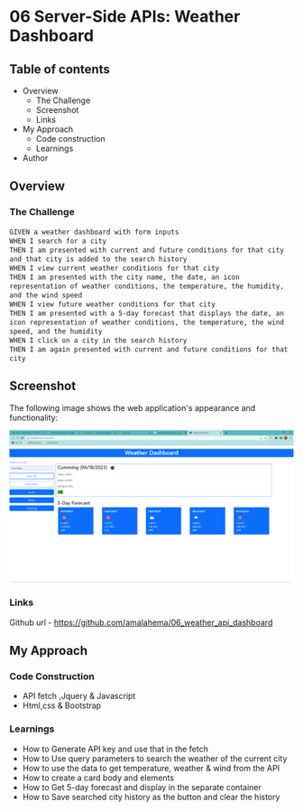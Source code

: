 
# 06 Server-Side APIs: Weather Dashboard

## 
## Table of contents
- Overview
    - The Challenge
    - Screenshot
    - Links
- My Approach
    - Code construction
    - Learnings
- Author
## Overview
### The Challenge
```
GIVEN a weather dashboard with form inputs
WHEN I search for a city
THEN I am presented with current and future conditions for that city and that city is added to the search history
WHEN I view current weather conditions for that city
THEN I am presented with the city name, the date, an icon representation of weather conditions, the temperature, the humidity, and the wind speed
WHEN I view future weather conditions for that city
THEN I am presented with a 5-day forecast that displays the date, an icon representation of weather conditions, the temperature, the wind speed, and the humidity
WHEN I click on a city in the search history
THEN I am again presented with current and future conditions for that city
```

## Screenshot

The following image shows the web application's appearance and functionality:

![The weather app includes a search option, a list of cities, and a five-day forecast and current weather conditions for Atlanta.](./assets/images/weather.PNG)

### Links
Github url - https://github.com/amalahema/06_weather_api_dashboard

## My Approach

### Code Construction

- API fetch ,Jquery & Javascript
- Html,css & Bootstrap

### Learnings

- How to Generate API key and use that in the fetch 
- How to Use query parameters to  search the weather of the current city
- How to use the data to get temperature, weather & wind from the API
- How to create a card body and elements 
- How to Get 5-day forecast and display in the separate container
- How to Save searched city history as the button and clear the history

